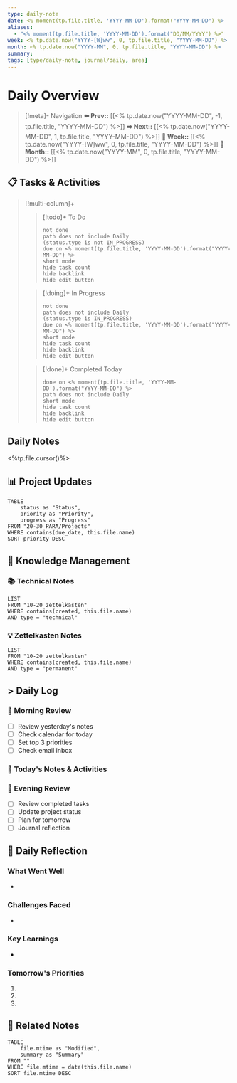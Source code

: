 ```yaml
---
type: daily-note
date: <% moment(tp.file.title, 'YYYY-MM-DD').format("YYYY-MM-DD") %>
aliases:
  - "<% moment(tp.file.title, 'YYYY-MM-DD').format("DD/MM/YYYY") %>"
week: <% tp.date.now("YYYY-[W]ww", 0, tp.file.title, "YYYY-MM-DD") %>
month: <% tp.date.now("YYYY-MM", 0, tp.file.title, "YYYY-MM-DD") %>
summary: 
tags: [type/daily-note, journal/daily, area]
---
```


# Daily Overview

>[!meta]- Navigation
>**⬅️ Prev::** [[<% tp.date.now("YYYY-MM-DD", -1, tp.file.title, "YYYY-MM-DD") %>]]
>**➡️ Next::** [[<% tp.date.now("YYYY-MM-DD", 1, tp.file.title, "YYYY-MM-DD") %>]]
>**📅 Week::** [[<% tp.date.now("YYYY-[W]ww", 0, tp.file.title, "YYYY-MM-DD") %>]]
>**📆 Month::** [[<% tp.date.now("YYYY-MM", 0, tp.file.title, "YYYY-MM-DD") %>]]


## 📋 Tasks & Activities

> [!multi-column]+
> 
>> [!todo]+ To Do
>> ```tasks
>> not done
>> path does not include Daily
>> (status.type is not IN_PROGRESS)
>> due on <% moment(tp.file.title, 'YYYY-MM-DD').format("YYYY-MM-DD") %>
>> short mode
>> hide task count
>> hide backlink
>> hide edit button
>> ```
>
>> [!doing]+ In Progress
>> ```tasks
>> not done
>> path does not include Daily
>> (status.type is IN_PROGRESS)
>> due on <% moment(tp.file.title, 'YYYY-MM-DD').format("YYYY-MM-DD") %>
>> short mode
>> hide task count
>> hide backlink
>> hide edit button
>> ```
>
>> [!done]+ Completed Today
>> ```tasks
>> done on <% moment(tp.file.title, 'YYYY-MM-DD').format("YYYY-MM-DD") %>
>> path does not include Daily
>> short mode
>> hide task count
>> hide backlink
>> hide edit button
>> ```

## Daily Notes

<%tp.file.cursor()%>
## 📊 Project Updates

```dataview
TABLE 
    status as "Status",
    priority as "Priority",
    progress as "Progress"
FROM "20-30 PARA/Projects"
WHERE contains(due_date, this.file.name)
SORT priority DESC
```

## 🧠 Knowledge Management

### 📚 Technical Notes
```dataview
LIST
FROM "10-20 zettelkasten"
WHERE contains(created, this.file.name)
AND type = "technical"
```

### 💡 Zettelkasten Notes
```dataview
LIST
FROM "10-20 zettelkasten"
WHERE contains(created, this.file.name)
AND type = "permanent"
```

## > Daily Log

### 🌅 Morning Review
- [ ] Review yesterday's notes
- [ ] Check calendar for today
- [ ] Set top 3 priorities
- [ ] Check email inbox

### 📝 Today's Notes & Activities


### 🌙 Evening Review
- [ ] Review completed tasks
- [ ] Update project status
- [ ] Plan for tomorrow
- [ ] Journal reflection

## 🤔 Daily Reflection

### What Went Well
- 

### Challenges Faced
- 

### Key Learnings
- 

### Tomorrow's Priorities
1. 
2. 
3. 

## 🔗 Related Notes
```dataview
TABLE 
    file.mtime as "Modified",
    summary as "Summary"
FROM ""
WHERE file.mtime = date(this.file.name)
SORT file.mtime DESC
```